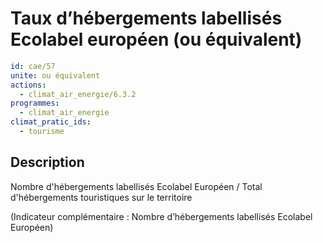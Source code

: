 # Taux d’hébergements labellisés Ecolabel européen (ou équivalent)
```yaml
id: cae/57
unite: ou équivalent
actions:
  - climat_air_energie/6.3.2
programmes:
  - climat_air_energie
climat_pratic_ids:
  - tourisme
```
## Description
Nombre d'hébergements labellisés Ecolabel Européen / Total d'hébergements touristiques sur le territoire

(Indicateur complémentaire : Nombre d’hébergements labellisés Ecolabel Européen)




